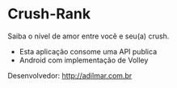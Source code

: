 # Crush-Rank
Saiba o nível de amor entre você e seu(a) crush. 
- Esta aplicação consome uma API publica 
- Android com implementação de Volley 

Desenvolvedor: http://adilmar.com.br
